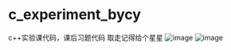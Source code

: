 # c_experiment_bycy
c++实验课代码，课后习题代码
取走记得给个星星
![image](https://github.com/Cyakw/c_experiment_bycy/assets/117822144/ce7ed884-1bd5-4574-8360-570877767941)
![image](https://github.com/Cyakw/c_experiment_bycy/assets/117822144/623da936-ba8e-45e1-ad39-52dde2bb96d1)
